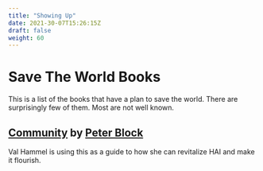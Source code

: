 ```yaml
---
title: "Showing Up"
date: 2021-30-07T15:26:15Z
draft: false
weight: 60
---
```

# Save The World Books

This is a list of the books that have a plan to save the world. There are surprisingly few of them. Most are not well known.

## [Community](https://www.peterblock.com/books/community-the-structure-of-belonging-2nd-edition/) by [Peter Block](https://en.wikipedia.org/wiki/Peter_Block#Books)

Val Hammel is using this as a guide to how she can revitalize HAI and make it flourish.
